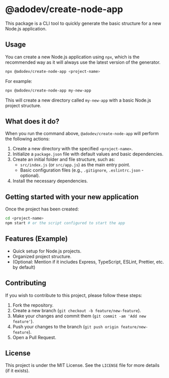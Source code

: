 # @adodev/create-node-app

This package is a CLI tool to quickly generate the basic structure for a new Node.js application.

## Usage

You can create a new Node.js application using `npx`, which is the recommended way as it will always use the latest version of the generator.

```bash
npx @adodev/create-node-app <project-name>
```

For example:

```bash
npx @adodev/create-node-app my-new-app
```

This will create a new directory called `my-new-app` with a basic Node.js project structure.

## What does it do?

When you run the command above, `@adodev/create-node-app` will perform the following actions:

1.  Create a new directory with the specified `<project-name>`.
2.  Initialize a `package.json` file with default values and basic dependencies.
3.  Create an initial folder and file structure, such as:
    *   `src/index.js` (or `src/app.js`) as the main entry point.
    *   Basic configuration files (e.g., `.gitignore`, `.eslintrc.json` - optional).
4.  Install the necessary dependencies.

## Getting started with your new application

Once the project has been created:

```bash
cd <project-name>
npm start # or the script configured to start the app
```

## Features (Example)

*   Quick setup for Node.js projects.
*   Organized project structure.
*   (Optional: Mention if it includes Express, TypeScript, ESLint, Prettier, etc. by default)

## Contributing

If you wish to contribute to this project, please follow these steps:
1.  Fork the repository.
2.  Create a new branch (`git checkout -b feature/new-feature`).
3.  Make your changes and commit them (`git commit -am 'Add new feature'`).
4.  Push your changes to the branch (`git push origin feature/new-feature`).
5.  Open a Pull Request.

## License

This project is under the MIT License. See the `LICENSE` file for more details (if it exists).